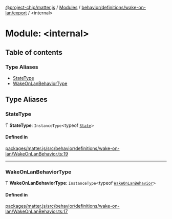 [@project-chip/matter.js](../README.md) / [Modules](../modules.md) / [behavior/definitions/wake-on-lan/export](behavior_definitions_wake_on_lan_export.md) / \<internal\>

# Module: \<internal\>

## Table of contents

### Type Aliases

- [StateType](behavior_definitions_wake_on_lan_export._internal_.md#statetype)
- [WakeOnLanBehaviorType](behavior_definitions_wake_on_lan_export._internal_.md#wakeonlanbehaviortype)

## Type Aliases

### StateType

Ƭ **StateType**: `InstanceType`\<typeof [`State`](../classes/behavior_definitions_wake_on_lan_export.WakeOnLanServer.md#state-1)\>

#### Defined in

[packages/matter.js/src/behavior/definitions/wake-on-lan/WakeOnLanBehavior.ts:19](https://github.com/project-chip/matter.js/blob/0c058ae17fdba4c0b89b8b13c309011d51782299/packages/matter.js/src/behavior/definitions/wake-on-lan/WakeOnLanBehavior.ts#L19)

___

### WakeOnLanBehaviorType

Ƭ **WakeOnLanBehaviorType**: `InstanceType`\<typeof [`WakeOnLanBehavior`](behavior_definitions_wake_on_lan_export.md#wakeonlanbehavior)\>

#### Defined in

[packages/matter.js/src/behavior/definitions/wake-on-lan/WakeOnLanBehavior.ts:17](https://github.com/project-chip/matter.js/blob/0c058ae17fdba4c0b89b8b13c309011d51782299/packages/matter.js/src/behavior/definitions/wake-on-lan/WakeOnLanBehavior.ts#L17)
